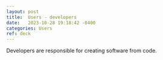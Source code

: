 ```yaml
---
layout: post
title:  Users - developers
date:   2023-10-28 19:18:42 -0400
categories: Users
ref: deck
---
```

Developers are responsible for creating software from code.
